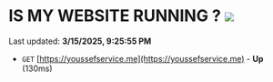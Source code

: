 # IS MY WEBSITE RUNNING ? [![](https://img.shields.io/static/v1?label=Sponsor&message=%E2%9D%A4&logo=GitHub&color=%23fe8e86)](https://github.com/sponsors/Youssef-Lehmam)

Last updated: **3/15/2025, 9:25:55 PM**

- `GET` [https://youssefservice.me](https://youssefservice.me) - **Up** (130ms)
